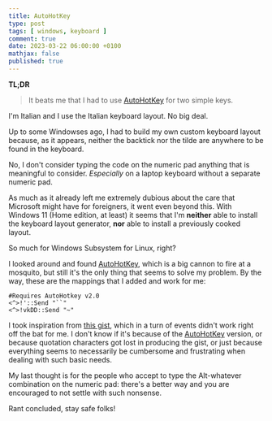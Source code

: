 ```yaml
---
title: AutoHotKey
type: post
tags: [ windows, keyboard ]
comment: true
date: 2023-03-22 06:00:00 +0100
mathjax: false
published: true
---
```


**TL;DR**

> It beats me that I had to use [AutoHotKey][] for two simple keys.

I'm Italian and I use the Italian keyboard layout. No big deal.

Up to some Windowses ago, I had to build my own custom keyboard layout
because, as it appears, neither the backtick nor the tilde are anywhere to
be found in the keyboard.

No, I don't consider typing the code on the numeric pad anything that is
meaningful to consider. *Especially* on a laptop keyboard without a separate
numeric pad.

As much as it already left me extremely dubious about the care that
Microsoft might have for foreigners, it went even beyond this. With Windows
11 (Home edition, at least) it seems that I'm **neither** able to install
the keyboard layout generator, **nor** able to install a previously cooked
layout.

So much for Windows Subsystem for Linux, right?

I looked around and found [AutoHotKey][], which is a big cannon to fire at a
mosquito, but still it's the only thing that seems to solve my problem. By
the way, these are the mappings that I added and work for me:

```
#Requires AutoHotkey v2.0
<^>!'::Send "``"
<^>!vkDD::Send "~"
```

I took inspiration from [this gist][], which in a turn of events didn't work
right off the bat for me. I don't know if it's because of the [AutoHotKey][]
version, or because quotation characters got lost in producing the gist, or
just because everything seems to necessarily be cumbersome and frustrating
when dealing with such basic needs.

My last thought is for the people who accept to type the Alt-whatever
combination on the numeric pad: there's a better way and you are encouraged
to not settle with such nonsense.

Rant concluded, stay safe folks!

[AutoHotKey]: https://www.autohotkey.com
[this gist]: https://gist.github.com/scollovati/3b4a6b44176797ff727f5c261c6b4975
